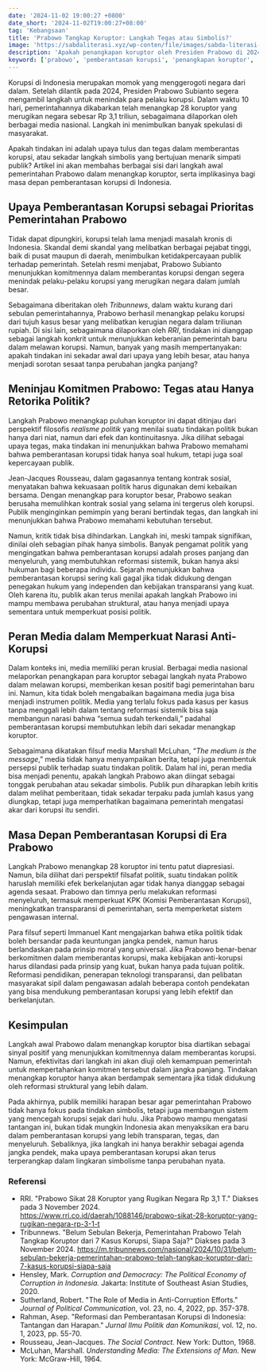 ```yaml
---
date: '2024-11-02 19:00:27 +0800'
date_short: '2024-11-02T19:00:27+08:00'
tag: 'Kebangsaan'
title: 'Prabowo Tangkap Koruptor: Langkah Tegas atau Simbolis?'
image: 'https://sabdaliterasi.xyz/wp-conten/file/images/sabda-literasi-prabowo-tangkap-koruptor-langkah-tegas-atau-simbolis.jpg'
description: 'Apakah penangkapan koruptor oleh Presiden Prabowo di 2024 langkah nyata dalam pemberantasan korupsi, atau sekadar simbolis? Temukan jawabannya di artikel ini.'
keyword: ['prabowo', 'pemberantasan korupsi', 'penangkapan koruptor', 'kebijakan antikorupsi', 'korupsi di indonesia', 'reformasi sistemik']
---
```

<p>Korupsi di Indonesia merupakan momok yang menggerogoti negara dari dalam. Setelah dilantik pada 2024, Presiden Prabowo Subianto segera mengambil langkah untuk menindak para pelaku korupsi. Dalam waktu 10 hari, pemerintahannya dikabarkan telah menangkap 28 koruptor yang merugikan negara sebesar Rp 3,1 triliun, sebagaimana dilaporkan oleh berbagai media nasional. Langkah ini menimbulkan banyak spekulasi di masyarakat. </p><p>Apakah tindakan ini adalah upaya tulus dan tegas dalam memberantas korupsi, atau sekadar langkah simbolis yang bertujuan menarik simpati publik? Artikel ini akan membahas berbagai sisi dari langkah awal pemerintahan Prabowo dalam menangkap koruptor, serta implikasinya bagi masa depan pemberantasan korupsi di Indonesia.</p><h2><strong>Upaya Pemberantasan Korupsi sebagai Prioritas Pemerintahan Prabowo</strong></h2><p>Tidak dapat dipungkiri, korupsi telah lama menjadi masalah kronis di Indonesia. Skandal demi skandal yang melibatkan berbagai pejabat tinggi, baik di pusat maupun di daerah, menimbulkan ketidakpercayaan publik terhadap pemerintah. Setelah resmi menjabat, Prabowo Subianto menunjukkan komitmennya dalam memberantas korupsi dengan segera menindak pelaku-pelaku korupsi yang merugikan negara dalam jumlah besar.</p><p>Sebagaimana diberitakan oleh <em>Tribunnews</em>, dalam waktu kurang dari sebulan pemerintahannya, Prabowo berhasil menangkap pelaku korupsi dari tujuh kasus besar yang melibatkan kerugian negara dalam triliunan rupiah. Di sisi lain, sebagaimana dilaporkan oleh <em>RRI</em>, tindakan ini dianggap sebagai langkah konkrit untuk menunjukkan keberanian pemerintah baru dalam melawan korupsi. Namun, banyak yang masih mempertanyakan: apakah tindakan ini sekadar awal dari upaya yang lebih besar, atau hanya menjadi sorotan sesaat tanpa perubahan jangka panjang?</p><h2><strong>Meninjau Komitmen Prabowo: Tegas atau Hanya Retorika Politik?</strong></h2><p>Langkah Prabowo menangkap puluhan koruptor ini dapat ditinjau dari perspektif filosofis <em>realisme politik</em> yang menilai suatu tindakan politik bukan hanya dari niat, namun dari efek dan kontinuitasnya. Jika dilihat sebagai upaya tegas, maka tindakan ini menunjukkan bahwa Prabowo memahami bahwa pemberantasan korupsi tidak hanya soal hukum, tetapi juga soal kepercayaan publik.</p><p>Jean-Jacques Rousseau, dalam gagasannya tentang kontrak sosial, menyatakan bahwa kekuasaan politik harus digunakan demi kebaikan bersama. Dengan menangkap para koruptor besar, Prabowo seakan berusaha memulihkan kontrak sosial yang selama ini tergerus oleh korupsi. Publik menginginkan pemimpin yang berani bertindak tegas, dan langkah ini menunjukkan bahwa Prabowo memahami kebutuhan tersebut.</p><p>Namun, kritik tidak bisa dihindarkan. Langkah ini, meski tampak signifikan, dinilai oleh sebagian pihak hanya simbolis. Banyak pengamat politik yang mengingatkan bahwa pemberantasan korupsi adalah proses panjang dan menyeluruh, yang membutuhkan reformasi sistemik, bukan hanya aksi hukuman bagi beberapa individu. Sejarah menunjukkan bahwa pemberantasan korupsi sering kali gagal jika tidak didukung dengan penegakan hukum yang independen dan kebijakan transparansi yang kuat. Oleh karena itu, publik akan terus menilai apakah langkah Prabowo ini mampu membawa perubahan struktural, atau hanya menjadi upaya sementara untuk memperkuat posisi politik.</p><h2><strong>Peran Media dalam Memperkuat Narasi Anti-Korupsi</strong></h2><p>Dalam konteks ini, media memiliki peran krusial. Berbagai media nasional melaporkan penangkapan para koruptor sebagai langkah nyata Prabowo dalam melawan korupsi, memberikan kesan positif bagi pemerintahan baru ini. Namun, kita tidak boleh mengabaikan bagaimana media juga bisa menjadi instrumen politik. Media yang terlalu fokus pada kasus per kasus tanpa menggali lebih dalam tentang reformasi sistemik bisa saja membangun narasi bahwa “semua sudah terkendali,” padahal pemberantasan korupsi membutuhkan lebih dari sekadar menangkap koruptor.</p><p>Sebagaimana dikatakan filsuf media Marshall McLuhan, “<em>The medium is the message</em>,” media tidak hanya menyampaikan berita, tetapi juga membentuk persepsi publik terhadap suatu tindakan politik. Dalam hal ini, peran media bisa menjadi penentu, apakah langkah Prabowo akan diingat sebagai tonggak perubahan atau sekadar simbolis. Publik pun diharapkan lebih kritis dalam melihat pemberitaan, tidak sekadar terpaku pada jumlah kasus yang diungkap, tetapi juga memperhatikan bagaimana pemerintah mengatasi akar dari korupsi itu sendiri.</p><h2><strong>Masa Depan Pemberantasan Korupsi di Era Prabowo</strong></h2><p>Langkah Prabowo menangkap 28 koruptor ini tentu patut diapresiasi. Namun, bila dilihat dari perspektif filsafat politik, suatu tindakan politik haruslah memiliki efek berkelanjutan agar tidak hanya dianggap sebagai agenda sesaat. Prabowo dan timnya perlu melakukan reformasi menyeluruh, termasuk memperkuat KPK (Komisi Pemberantasan Korupsi), meningkatkan transparansi di pemerintahan, serta memperketat sistem pengawasan internal.</p><p>Para filsuf seperti Immanuel Kant mengajarkan bahwa etika politik tidak boleh bersandar pada keuntungan jangka pendek, namun harus berlandaskan pada prinsip moral yang universal. Jika Prabowo benar-benar berkomitmen dalam memberantas korupsi, maka kebijakan anti-korupsi harus dilandasi pada prinsip yang kuat, bukan hanya pada tujuan politik. Reformasi pendidikan, penerapan teknologi transparansi, dan pelibatan masyarakat sipil dalam pengawasan adalah beberapa contoh pendekatan yang bisa mendukung pemberantasan korupsi yang lebih efektif dan berkelanjutan.</p><h2><strong>Kesimpulan</strong></h2><p>Langkah awal Prabowo dalam menangkap koruptor bisa diartikan sebagai sinyal positif yang menunjukkan komitmennya dalam memberantas korupsi. Namun, efektivitas dari langkah ini akan diuji oleh kemampuan pemerintah untuk mempertahankan komitmen tersebut dalam jangka panjang. Tindakan menangkap koruptor hanya akan berdampak sementara jika tidak didukung oleh reformasi struktural yang lebih dalam.</p><p>Pada akhirnya, publik memiliki harapan besar agar pemerintahan Prabowo tidak hanya fokus pada tindakan simbolis, tetapi juga membangun sistem yang mencegah korupsi sejak dari hulu. Jika Prabowo mampu mengatasi tantangan ini, bukan tidak mungkin Indonesia akan menyaksikan era baru dalam pemberantasan korupsi yang lebih transparan, tegas, dan menyeluruh. Sebaliknya, jika langkah ini hanya berakhir sebagai agenda jangka pendek, maka upaya pemberantasan korupsi akan terus terperangkap dalam lingkaran simbolisme tanpa perubahan nyata.</p><h3>Referensi</h3><ul><li>RRI. "Prabowo Sikat 28 Koruptor yang Rugikan Negara Rp 3,1 T." Diakses pada 3 November 2024. <a href="https://www.rri.co.id/daerah/1088146/prabowo-sikat-28-koruptor-yang-rugikan-negara-rp-3-1-t" target="_blank" rel="nofollow noopener noreferrer">https://www.rri.co.id/daerah/1088146/prabowo-sikat-28-koruptor-yang-rugikan-negara-rp-3-1-t</a></li><li>Tribunnews. "Belum Sebulan Bekerja, Pemerintahan Prabowo Telah Tangkap Koruptor dari 7 Kasus Korupsi, Siapa Saja?" Diakses pada 3 November 2024. <a href="https://m.tribunnews.com/nasional/2024/10/31/belum-sebulan-bekerja-pemerintahan-prabowo-telah-tangkap-koruptor-dari-7-kasus-korupsi-siapa-saja" target="_blank" rel="nofollow noopener noreferrer">https://m.tribunnews.com/nasional/2024/10/31/belum-sebulan-bekerja-pemerintahan-prabowo-telah-tangkap-koruptor-dari-7-kasus-korupsi-siapa-saja</a></li><li>Hensley, Mark. <em>Corruption and Democracy: The Political Economy of Corruption in Indonesia.</em> Jakarta: Institute of Southeast Asian Studies, 2020.</li><li>Sutherland, Robert. "The Role of Media in Anti-Corruption Efforts." <em>Journal of Political Communication</em>, vol. 23, no. 4, 2022, pp. 357-378.</li><li>Rahman, Asep. "Reformasi dan Pemberantasan Korupsi di Indonesia: Tantangan dan Harapan." <em>Jurnal Ilmu Politik dan Komunikasi</em>, vol. 12, no. 1, 2023, pp. 55-70.</li><li>Rousseau, Jean-Jacques. <em>The Social Contract.</em> New York: Dutton, 1968.</li><li>McLuhan, Marshall. <em>Understanding Media: The Extensions of Man.</em> New York: McGraw-Hill, 1964.</li></ul>

